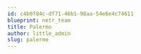 ```yaml
---
id: c4b0f84c-df71-46b1-98aa-54e6e4c74611
blueprint: netr_team
title: Palermo
author: little_admin
slug: palermo
---
```

